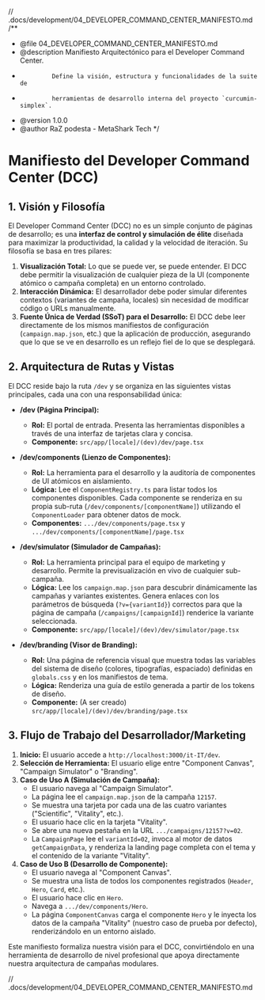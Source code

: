 // .docs/development/04_DEVELOPER_COMMAND_CENTER_MANIFESTO.md
/**
 * @file 04_DEVELOPER_COMMAND_CENTER_MANIFESTO.md
 * @description Manifiesto Arquitectónico para el Developer Command Center.
 *              Define la visión, estructura y funcionalidades de la suite de
 *              herramientas de desarrollo interna del proyecto `curcumin-simplex`.
 * @version 1.0.0
 * @author RaZ podesta - MetaShark Tech
 */

# Manifiesto del Developer Command Center (DCC)

## 1. Visión y Filosofía

El Developer Command Center (DCC) no es un simple conjunto de páginas de desarrollo; es una **interfaz de control y simulación de élite** diseñada para maximizar la productividad, la calidad y la velocidad de iteración. Su filosofía se basa en tres pilares:

1.  **Visualización Total:** Lo que se puede ver, se puede entender. El DCC debe permitir la visualización de cualquier pieza de la UI (componente atómico o campaña completa) en un entorno controlado.
2.  **Interacción Dinámica:** El desarrollador debe poder simular diferentes contextos (variantes de campaña, locales) sin necesidad de modificar código o URLs manualmente.
3.  **Fuente Única de Verdad (SSoT) para el Desarrollo:** El DCC debe leer directamente de los mismos manifiestos de configuración (`campaign.map.json`, etc.) que la aplicación de producción, asegurando que lo que se ve en desarrollo es un reflejo fiel de lo que se desplegará.

## 2. Arquitectura de Rutas y Vistas

El DCC reside bajo la ruta `/dev` y se organiza en las siguientes vistas principales, cada una con una responsabilidad única:

*   **/dev (Página Principal):**
    *   **Rol:** El portal de entrada. Presenta las herramientas disponibles a través de una interfaz de tarjetas clara y concisa.
    *   **Componente:** `src/app/[locale]/(dev)/dev/page.tsx`

*   **/dev/components (Lienzo de Componentes):**
    *   **Rol:** La herramienta para el desarrollo y la auditoría de componentes de UI atómicos en aislamiento.
    *   **Lógica:** Lee el `ComponentRegistry.ts` para listar todos los componentes disponibles. Cada componente se renderiza en su propia sub-ruta (`/dev/components/[componentName]`) utilizando el `ComponentLoader` para obtener datos de mock.
    *   **Componentes:** `.../dev/components/page.tsx` y `.../dev/components/[componentName]/page.tsx`

*   **/dev/simulator (Simulador de Campañas):**
    *   **Rol:** La herramienta principal para el equipo de marketing y desarrollo. Permite la previsualización en vivo de cualquier sub-campaña.
    *   **Lógica:** Lee los `campaign.map.json` para descubrir dinámicamente las campañas y variantes existentes. Genera enlaces con los parámetros de búsqueda (`?v={variantId}`) correctos para que la página de campaña (`/campaigns/[campaignId]`) renderice la variante seleccionada.
    *   **Componente:** `src/app/[locale]/(dev)/dev/simulator/page.tsx`

*   **/dev/branding (Visor de Branding):**
    *   **Rol:** Una página de referencia visual que muestra todas las variables del sistema de diseño (colores, tipografías, espaciado) definidas en `globals.css` y en los manifiestos de tema.
    *   **Lógica:** Renderiza una guía de estilo generada a partir de los tokens de diseño.
    *   **Componente:** (A ser creado) `src/app/[locale]/(dev)/dev/branding/page.tsx`

## 3. Flujo de Trabajo del Desarrollador/Marketing

1.  **Inicio:** El usuario accede a `http://localhost:3000/it-IT/dev`.
2.  **Selección de Herramienta:** El usuario elige entre "Component Canvas", "Campaign Simulator" o "Branding".
3.  **Caso de Uso A (Simulación de Campaña):**
    *   El usuario navega al "Campaign Simulator".
    *   La página lee el `campaign.map.json` de la campaña `12157`.
    *   Se muestra una tarjeta por cada una de las cuatro variantes ("Scientific", "Vitality", etc.).
    *   El usuario hace clic en la tarjeta "Vitality".
    *   Se abre una nueva pestaña en la URL `.../campaigns/12157?v=02`.
    *   La `CampaignPage` lee el `variantId=02`, invoca al motor de datos `getCampaignData`, y renderiza la landing page completa con el tema y el contenido de la variante "Vitality".
4.  **Caso de Uso B (Desarrollo de Componente):**
    *   El usuario navega al "Component Canvas".
    *   Se muestra una lista de todos los componentes registrados (`Header`, `Hero`, `Card`, etc.).
    *   El usuario hace clic en `Hero`.
    *   Navega a `.../dev/components/Hero`.
    *   La página `ComponentCanvas` carga el componente `Hero` y le inyecta los datos de la campaña "Vitality" (nuestro caso de prueba por defecto), renderizándolo en un entorno aislado.

Este manifiesto formaliza nuestra visión para el DCC, convirtiéndolo en una herramienta de desarrollo de nivel profesional que apoya directamente nuestra arquitectura de campañas modulares.

// .docs/development/04_DEVELOPER_COMMAND_CENTER_MANIFESTO.md